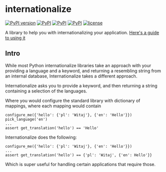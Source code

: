 internationalize
========
[![PyPI version](https://badge.fury.io/py/internationalize.svg)](https://badge.fury.io/py/internationalize)
[![PyPI](https://img.shields.io/pypi/pyversions/internationalize.svg)]()
[![PyPI](https://img.shields.io/pypi/implementation/internationalize.svg)]()
[![PyPI](https://img.shields.io/pypi/wheel/internationalize.svg)]()
[![license](https://img.shields.io/github/license/mashape/apistatus.svg)]()

A library to help you with internationalizing your application.
[Here's a guide to using it](https://github.com/piotrmaslanka/Internationalize/wiki/How-to-use-Internationalize)

Intro
-----

While most Python internationalize libraries take an approach
with your providing a language and a keyword, and returning
a resembling string from an internal database, Internationalize 
takes a different approach.

Internationalize asks you to provide a keyword, and then returning
a string containing a selection of the languages.

Where you would configure the standard library with dictionary of mappings,
where each mapping would contain

```
configure_me({'hello': {'pl': 'Witaj'}, {'en': 'Hello'}})
pick_language('en')
...
assert get_translation('hello') == 'Hello' 
```

Internationalize does the following:

```
configure_me({'hello': {'pl': 'Witaj'}, {'en': 'Hello'}})
...
assert get_translation('hello') == {'pl': 'Witaj', {'en': Hello'}}
```

Which is super useful for handling certain applications that require those.
